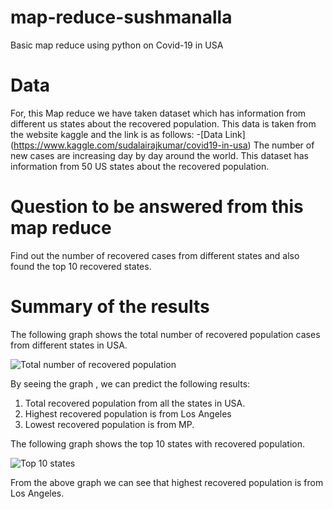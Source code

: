 # map-reduce-sushmanalla
Basic map reduce using python on Covid-19 in USA

# Data

For, this Map reduce we have taken dataset which has information from different us states about the recovered population.
This data is taken from the website kaggle and the link is as follows: -[Data Link] (https://www.kaggle.com/sudalairajkumar/covid19-in-usa)
The number of new cases are increasing day by day around the world. This dataset has information from 50 US states about the recovered population.

# Question to be answered from this map reduce

Find out the number of recovered cases from different states and also found the top 10 recovered states.

# Summary of the results

The following graph shows the total number of recovered population cases from different states in USA.

![Total number of recovered population ](https://user-images.githubusercontent.com/77800401/152587990-7c9a9e32-ec3c-4e64-a6c6-94adf3d02314.png)

By seeing the graph , we can predict the following results:

1. Total recovered population from all the states in USA.
2. Highest recovered population is from Los Angeles
3. Lowest recovered population is from MP.

The following graph shows the top 10 states with recovered population.

![Top 10 states](https://user-images.githubusercontent.com/77800401/152588292-2e2e6b25-20b9-4db6-b70e-39f053ecc603.png)

From the above graph we can see that highest recovered population is from Los Angeles.
